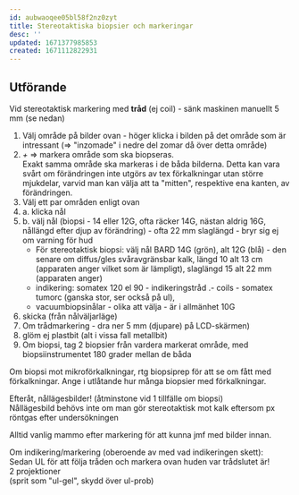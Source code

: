 ```yaml
---
id: aubwaoqee05bl58f2nz0zyt
title: Stereotaktiska biopsier och markeringar
desc: ''
updated: 1671377985853
created: 1671112822931
---
```


## Utförande

Vid stereotaktisk markering med **tråd** (ej coil) - sänk maskinen manuellt 5 mm (se nedan)

1. Välj område på bilder ovan - höger klicka i bilden på det område som är intressant (=> "inzomade" i nedre del zomar då över detta område)
1. _+_ => markera område som ska biopseras.  
   Exakt samma område ska markeras i de båda bilderna. 
   Detta kan vara svårt om förändringen inte utgörs av tex förkalkningar utan större mjukdelar, varvid
   man kan välja att ta "mitten", respektive ena kanten, av förändringen.
1. Välj ett par områden enligt ovan
1. a. klicka nål
1. b. välj nål (biopsi - 14 eller 12G, ofta räcker 14G, nästan aldrig 16G, nållängd efter djup av förändring) - ofta 22 mm slaglängd - bryr sig ej om varning för hud  
   - För stereotaktisk biopsi: välj nål BARD 14G (grön), alt 12G (blå) - den senare om diffus/gles svåravgränsbar kalk, längd 10 alt 13 cm (apparaten anger vilket som är lämpligt), slaglängd 15 alt 22 mm (apparaten anger)
   - indikering: somatex 120 el 90 - indikeringstråd
  .- coils - somatex tumorc (ganska stor, ser också på ul), 
   - vacuumbiopsinålar - olika att välja - är i allmänhet 10G
1. skicka (från nålväljarläge)
1. Om trådmarkering - dra ner 5 mm (djupare) på LCD-skärmen)
1. glöm ej plastbit (alt i vissa fall metallbit)
1. Om biopsi, tag 2 biopsier från vardera markerat område, med biopsiinstrumentet 180 grader mellan de båda

Om biopsi mot mikroförkalkningar, rtg biopsiprep för att se om fått med förkalkningar.
Ange i utlåtande hur många biopsier med förkalkningar.

Efteråt, nållägesbilder! (åtminstone vid 1 tillfälle om biopsi)  
Nållägesbild behövs inte om man gör stereotaktisk mot kalk eftersom px röntgas efter undersökningen

Alltid vanlig mammo efter markering för att kunna jmf med bilder innan.

Om indikering/markering (oberoende av med vad indikeringen skett):  
Sedan UL för att följa tråden och markera ovan huden var trådslutet är!  
2 projektioner  
(sprit som "ul-gel", skydd över ul-prob)


